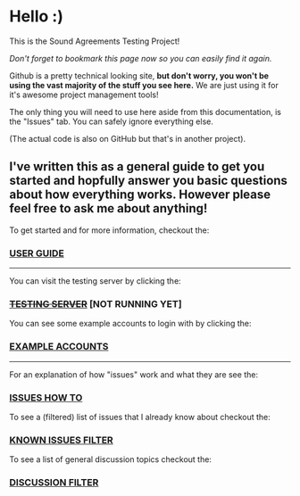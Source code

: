 # Hello :)
This is the Sound Agreements Testing Project! 

*Don't forget to bookmark this page now so you can easily find it again.*

Github is a pretty technical looking site, **but don't worry, you won't be using the vast majority of the stuff you see here.** We are just using it for it's awesome project management tools!

The only thing you will need to use here aside from this documentation, is the "Issues" tab. You can safely ignore everything else.

(The actual code is also on GitHub but that's in another project).

**I've written this as a general guide to get you started and hopfully answer you basic questions about how everything works. However please feel free to ask me about anything!**
------

To get started and for more information, checkout the:

### [USER GUIDE](https://github.com/matdombrock/SA-Testing/blob/master/User-Documentation.md)

------

You can visit the testing server by clicking the:

### [~~TESTING SERVER~~](https://sa-test.mzero.space) [NOT RUNNING YET]

You can see some example accounts to login with by clicking the:

### [EXAMPLE ACCOUNTS](https://github.com/matdombrock/SA-Testing/blob/master/Example-Accounts.md)

-------

For an explanation of how "issues" work and what they are see the:

### [ISSUES HOW TO](https://github.com/matdombrock/SA-Testing/blob/master/Issues-How-To.md)

To see a (filtered) list of issues that I already know about checkout the:
### [KNOWN ISSUES FILTER](https://github.com/matdombrock/SA-Testing/issues?q=is%3Aissue+is%3Aopen+label%3Aknown)

To see a list of general discussion topics checkout the:
### [DISCUSSION FILTER](https://github.com/matdombrock/SA-Testing/issues?q=is%3Aissue+is%3Aopen+label%3ADiscussion)
